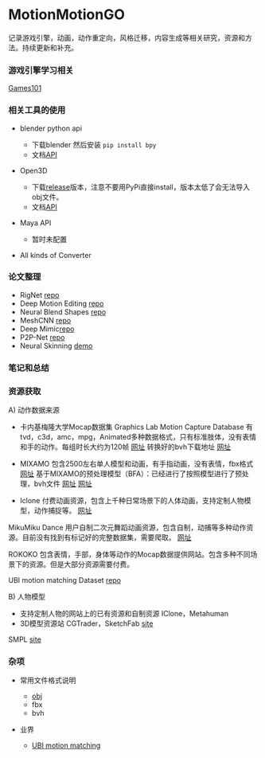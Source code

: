 # MotionMotionGO

记录游戏引擎，动画，动作重定向，风格迁移，内容生成等相关研究，资源和方法。持续更新和补充。

### 游戏引擎学习相关

[Games101](https://www.bilibili.com/video/BV1X7411F744?from=search&seid=16421186143123811718)

### 相关工具的使用

* blender python api
  - 下载blender 然后安装 ```pip install bpy``` 
  - 文档[API](https://docs.blender.org/api/current/index.html)
* Open3D 
  - 下载[release](https://github.com/intel-isl/Open3D/releases)版本，注意不要用PyPi直接install，版本太低了会无法导入obj文件。
  - 文档[API](http://www.open3d.org/docs/release/)

* Maya API
  - 暂时未配置

* All kinds of Converter

### 论文整理
* RigNet [repo](https://github.com/zhan-xu/RigNet)
* Deep Motion Editing [repo](https://github.com/DeepMotionEditing/deep-motion-editing)
* Neural Blend Shapes [repo](https://github.com/PeizhuoLi/neural-blend-shapes)
* MeshCNN [repo](https://github.com/ranahanocka/MeshCNN)
* Deep Mimic[repo](https://github.com/xbpeng/DeepMimic)
* P2P-Net [repo](https://github.com/kangxue/P2P-NET)
* Neural Skinning [demo](https://github.com/FuxiCV/NeuroSkinning)


### 笔记和总结

### 资源获取


A) 动作数据来源
- 卡内基梅隆大学Mocap数据集
Graphics Lab Motion Capture Database 
有tvd，c3d，amc，mpg，Animated多种数据格式，只有标准肢体，没有表情和手的动作。每组时长大约为120帧
[网址](http://mocap.cs.cmu.edu/)
转换好的bvh下载地址
[网址](https://sites.google.com/a/cgspeed.com/cgspeed/motion-capture/cmu-bvh-conversion)

- MIXAMO
包含2500左右单人模型和动画，有手指动画，没有表情，fbx格式
[网址](https://www.mixamo.com/#/)
基于MIXAMO的预处理模型（BFA）：已经进行了按照模型进行了预处理，bvh文件
[网址](https://github.com/DeepMotionEditing/deep-motion-editing)
[网址](https://github.com/ChrisWu1997/2D-Motion-Retargeting/blob/master/dataset/Guide%20For%20Downloading%20Mixamo%20Data.md)

- Iclone
付费动画资源，包含上千种日常场景下的人体动画，支持定制人物模型，动作捕捉等。
[网址](https://www.reallusion.com/JP/iclone/default.html)

MikuMiku Dance
用户自制二次元舞蹈动画资源，包含自制，动捕等多种动作资源。目前没有找到有标记好的完整数据集，需要爬取。
[网址](https://sites.google.com/site/mikumikubeat/motion-data)

ROKOKO
包含表情，手部，身体等动作的Mocap数据提供网站。包含多种不同场景下的资源。但是大部分资源需要付费。

UBI motion matching Dataset
[repo](https://github.com/ubisoft/Ubisoft-LaForge-Animation-Dataset)

B) 人物模型
- 支持定制人物的网站上的已有资源和自制资源
IClone，Metahuman
- 3D模型资源站
CGTrader，SketchFab
[site](https://sketchfab.com/tags/human)

SMPL [site](https://smpl.is.tue.mpg.de/)


### 杂项

- 常用文件格式说明
  - [obj](https://github.com/RavenLeeANU/MotionMotionGO/blob/main/Notes/OBJ-file-description.md)
  - fbx
  - bvh

- 业界
  - [UBI motion matching](https://montreal.ubisoft.com/en/introducing-learned-motion-matching/)


